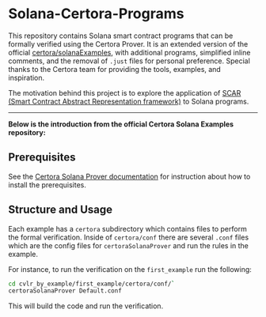 # Solana-Certora-Programs

This repository contains Solana smart contract programs that can be formally verified using the Certora Prover. It is an extended version of the official [certora/solanaExamples](https://github.com/Certora/solanaExamples), with additional programs, simplified inline comments, and the removal of `.just` files for personal preference. Special thanks to the Certora team for providing the tools, examples, and inspiration.

The motivation behind this project is to explore the application of [SCAR (Smart Contract Abstract Representation framework)](https://gitlab.kit.edu/jonas.schiffl/Scar) to Solana programs.

---

**Below is the introduction from the official Certora Solana Examples repository:**


## Prerequisites

See the [Certora Solana Prover documentation](https://docs.certora.com/en/latest/docs/solana/index.html) 
for instruction about how to install the prerequisites.

## Structure and Usage

Each example has a `certora` subdirectory which contains files to perform the formal verification.
Inside of `certora/conf` there are several `.conf` files which are the config files for `certoraSolanaProver` and 
run the rules in the example.

For instance, to run the verification on the `first_example` run the following:
```bash
cd cvlr_by_example/first_example/certora/conf/`
certoraSolanaProver Default.conf
```
This will build the code and run the verification.